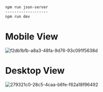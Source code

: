 ```bash
npm run json-server
-------------------
npm run dev
```

# Mobile View
![f2db1bfb-a8a3-48fa-9d76-93c091f5638d](https://user-images.githubusercontent.com/15052858/146579553-eb59169e-dd44-4845-8c18-fd064bc40f0b.gif)


# Desktop View
![279321c0-28c5-4caa-b6fe-f62a18f96492](https://user-images.githubusercontent.com/15052858/146580174-92ff2913-9f11-4677-80f2-f463602cabe1.gif)
